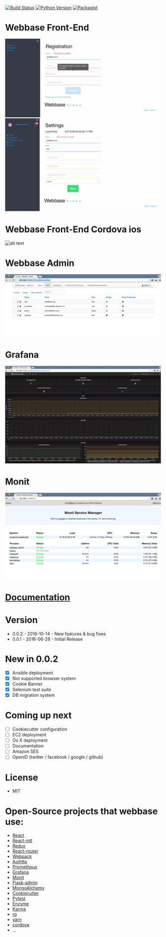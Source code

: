 [![Build Status](https://travis-ci.org/jf-parent/webbase.svg?branch=master)](https://travis-ci.org/jf-parent/webbase)
[![Python Version](https://img.shields.io/badge/python-3.5-blue.svg)](https://www.python.org/downloads/release/python-350/)
[![Packagist](https://img.shields.io/packagist/l/doctrine/orm.svg?maxAge=2592000)](https://opensource.org/licenses/MIT)

# Webbase Front-End
![alt text](./screenshots/Webbase-front-end-registration.png "Webbase-front-end-1")
![alt text](./screenshots/Webbase-front-end-profile.png "Webbase-front-end-2")

# Webbase Front-End Cordova ios
![alt text](./screenshots/Webbase-cordova-iphone-login.png "Webbase-cordova-iphone-login")

# Webbase Admin
![alt text](./screenshots/Webbase-admin.png "Webbase-admin")

# Grafana
![alt text](./screenshots/Webbase-grafana.png "Webbase-grafana")

# Monit
![alt text](./screenshots/Webbase-monit.png "Webbase-monit")

# [Documentation](./{{cookiecutter.project_name}}/documentation)

# Version

* 0.0.2 - 2016-10-14 - New features & bug fixes
* 0.0.1 - 2016-06-28 - Initial Release

# New in 0.0.2

- [x] Ansible deployment
- [x] Not supported browser system
- [x] Cookie Banner
- [x] Selenium test suite
- [x] DB migration system

# Coming up next

- [ ] Cookiecutter configuration
- [ ] EC2 deployment
- [ ] Os X deployment
- [ ] Documentation
- [ ] Amazon SES
- [ ] OpenID (twitter / facebook / google / github)

# License

* MIT

# Open-Source projects that webbase use:

* [React](https://github.com/facebook/react)
* [React-intl](https://github.com/yahoo/react-intl)
* [Redux](https://github.com/reactjs/redux)
* [React-router](https://github.com/reactjs/react-router)
* [Webpack](https://github.com/webpack/webpack)
* [Aoihttp](https://github.com/KeepSafe/aiohttp)
* [Prometheus](https://github.com/prometheus/prometheus)
* [Grafana](https://github.com/grafana/grafana)
* [Monit](https://bitbucket.org/tildeslash/monit)
* [Flask-admin](https://github.com/flask-admin/flask-admin)
* [MongoAlchemy](https://github.com/jeffjenkins/MongoAlchemy)
* [Cookiecutter](https://github.com/audreyr/cookiecutter)
* [Pytest](https://github.com/pytest-dev/pytest)
* [Enzyme](https://github.com/airbnb/enzyme)
* [Karma](https://github.com/karma-runner/karma)
* [rq](https://github.com/nvie/rq)
* [yarn](https://github.com/yarnpkg/yarn)
* [cordova](https://cordova.apache.org/)
* ...

